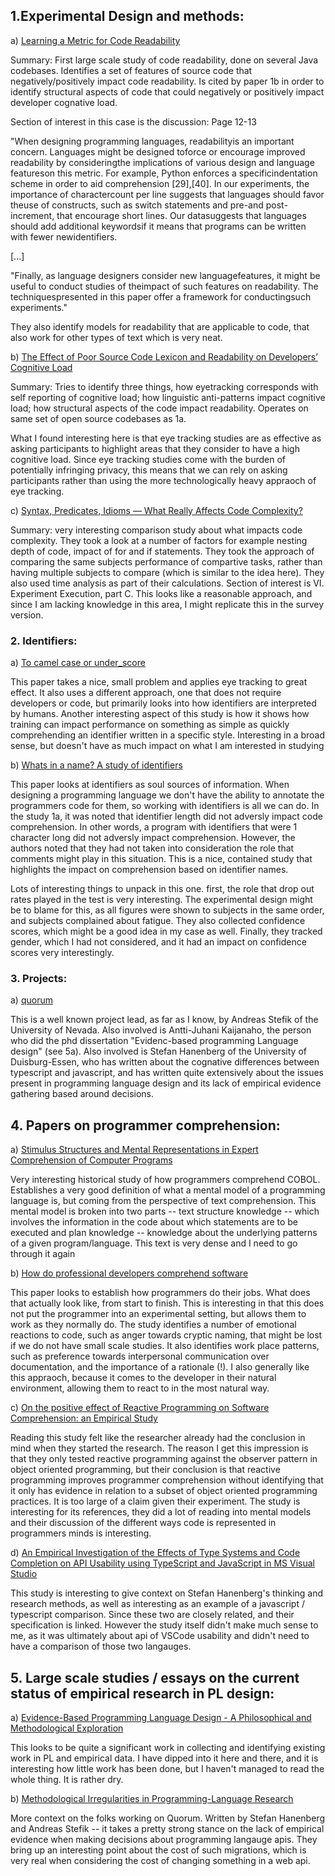 ## 1.Experimental Design and methods:

a) [Learning a Metric for Code Readability](http://web.eecs.umich.edu/~weimerw/p/weimer-tse2010-readability-preprint.pdf)

Summary: First large scale study of code readability, done on several Java codebases. Identifies a
set of features of source code that negatively/positively impact code readability. Is cited by paper
1b in order to identify structural aspects of code that could negatively or positively impact
developer cognative load.

Section of interest in this case is the discussion:
Page 12-13

"When designing programming languages, readabilityis an important concern. Languages might be designed toforce or encourage improved readability by consideringthe implications of various design and language featureson this metric. For example, Python enforces a specificindentation scheme in order to aid comprehension [29],[40]. In our experiments, the importance of charactercount per line suggests that languages should favor theuse of constructs, such as switch statements and pre-and post-increment, that encourage short lines. Our datasuggests that languages should add additional keywordsif it means that programs can be written with fewer newidentifiers.

[...]

"Finally, as language designers consider new languagefeatures, it might be useful to conduct studies of theimpact of such features on readability. The techniquespresented in this paper offer a framework for conductingsuch experiments."

They also identify models for readability that are applicable to code, that also work for other
types of text which is very neat.


b) [The Effect of Poor Source Code Lexicon and Readability on Developers’ Cognitive Load](http://veneraarnaoudova.ca/wp-content/uploads/2018/03/2018-ICPC-Effect-lexicon-cognitive-load.pdf)

Summary: Tries to identify three things, how eyetracking corresponds with self reporting of
cognitive load; how linguistic anti-patterns impact cognitive load; how structural aspects of the
code impact readability. Operates on same set of open source codebases as 1a.

What I found interesting here is that eye tracking studies are as effective as asking participants
to highlight areas that they consider to have a high cognitive load. Since eye tracking studies come
with the burden of potentially infringing privacy, this means that we can rely on asking
participants rather than using the more technologically heavy appraoch of eye tracking.

c) [Syntax, Predicates, Idioms — What Really Affects Code Complexity?](https://www.cs.huji.ac.il/~feit/papers/Complexity17ICPC.pdf)

Summary: very interesting comparison study about what impacts code complexity. They took a look at a
number of factors for example nesting depth of code, impact of for and if statements. They took the
approach of comparing the same subjects performance of compartive tasks, rather than having multiple
subjects to compare (which is similar to the idea here). They also used time analysis as part of
their calculations. Section of interest is VI. Experiment Execution, part C. This looks like a
reasonable approach, and since I am lacking knowledge in this area, I might replicate this in the
survey version.

### 2. Identifiers:

a) [To camel case or under_score](https://www.researchgate.net/publication/221219628_To_camelcase_or_under-score)

This paper takes a nice, small problem and applies eye tracking to great effect. It also uses a
different approach, one that does not require developers or code, but primarily looks into how
identifiers are interpreted by humans. Another interesting aspect of this study is how it shows how
training can impact performance on something as simple as quickly comprehending an identifier
written in a specific style. Interesting in a broad sense, but doesn't have as much impact on what I
am interested in studying

b) [Whats in a name? A study of identifiers](https://www.researchgate.net/publication/4242245_Whats_in_a_Name_A_Study_of_Identifiers)

This paper looks at identifiers as soul sources of information. When designing a programming
language we don't have the ability to annotate the programmers code for them, so working with
identifiers is all we can do. In the study 1a, it was noted that identifier length did not adversly
impact code comprehension. In other words, a program with identifiers that were 1 character long did
not adversly impact comprehension. However, the authors noted that they had not taken into
consideration the role that comments might play in this situation. This is a nice, contained study
that highlights the impact on comprehension based on identifier names.

Lots of interesting things to unpack in this one. first, the role that drop out rates played in the
test is very interesting. The experimental design might be to blame for this, as all figures were
shown to subjects in the same order, and subjects complained about fatigue. They also collected
confidence scores, which might be a good idea in my case as well. Finally, they tracked gender,
which I had not considered, and it had an impact on confidence scores very interestingly.

### 3. Projects:

a) [quorum](https://quorumlanguage.com/evidence.html)

This is a well known project lead, as far as I know, by Andreas Stefik of the University of Nevada.
Also involved is Antti-Juhani Kaijanaho, the person who did the phd dissertation "Evidenc-based
programming Language design" (see 5a). Also involved is Stefan Hanenberg of the University of
Duisburg-Essen, who has written about the cognative differences between typescript and javascript,
and has written quite extensively about the issues present in programming language design and its
lack of empirical evidence gathering based around decisions.

## 4. Papers on programmer comprehension:

a) [Stimulus Structures and Mental Representations in Expert Comprehension of Computer
Programs](http://www.cs.kent.edu/~jmaletic/cs69995-PC/papers/pennington87.pdf)

Very interesting historical study of how programmers comprehend COBOL. Establishes a very good
definition of what a mental model of a programming language is, but coming from the perspective of
text comprehension. This mental model is broken into two parts -- text structure knowledge -- which
involves the information in the code about which statements are to be executed and plan knowledge --
knowledge about the underlying patterns of a given program/language. This text is very dense and I
need to go through it again

b) [How do professional developers comprehend
software](https://memphis-cs.github.io/comp-7085-8085-2012-fall/papers/Roehm2012ICSE.pdf)

This paper looks to establish how programmers do their jobs. What does that actually look like, from
start to finish. This is interesting in that this does not put the programmer into an experimental
setting, but allows them to work as they normally do. The study identifies a number of emotional
reactions to code, such as anger towards cryptic naming, that might be lost if we do not have small
scale studies. It also identifies work place patterns, such as preference towards interpersonal
communication over documentation, and the importance of a rationale (!). I also generally like this
appraoch, because it comes to the developer in their natural environment, allowing them to react to
in the most natural way.

c) [On the positive effect of Reactive Programming on Software Comprehension: an Empirical
Study](http://www.guidosalvaneschi.com/attachments/papers/2017_On-the-Positive-Effect-of-Reactive-Programming-on-Software-Comprehension-An-Empirical-Study_pdf.pdf)

Reading this study felt like the researcher already had the conclusion in mind when they started the
research. The reason I get this impression is that they only tested reactive programming against the
observer pattern in object oriented programming, but their conclusion is that reactive programming
improves programmer comprehension without identifying that it only has evidence in relation to a
subset of object oriented programming practices. It is too large of a claim given their experiment.
The study is interesting for its references, they did a lot of reading into mental models and their
discussion of the different ways code is represented in programmers minds is interesting.

d) [An Empirical Investigation of the Effects of Type Systems and Code Completion on API Usability using TypeScript and JavaScript in MS Visual Studio](https://drive.google.com/file/d/0B5VfKG1fVepaTG41MlNTdWRQSDg/view)

This study is interesting to give context on Stefan Hanenberg's thinking and research methods, as
well as interesting as an example of a javascript / typescript comparison. Since these two are
closely related, and their specification is linked. However the study itself didn't make much sense
to me, as it was ultimately about api of VSCode usability and didn't need to have a comparison of those two
langauges.

## 5. Large scale studies / essays on the current status of empirical research in PL design:

a) [Evidence-Based Programming Language Design - A Philosophical and  Methodological
Exploration](https://jyx.jyu.fi/bitstream/handle/123456789/47698/978-951-39-6388-0_vaitos04122015.pdf)

This looks to be quite a significant work in collecting and identifying existing work in PL and
empirical data. I have dipped into it here and there, and it is interesting how little work has been
done, but I haven't managed to read the whole thing. It is rather dry.

b) [Methodological Irregularities in Programming-Language Research](https://ieeexplore.ieee.org/stamp/stamp.jsp?tp=&arnumber=7999115)

More context on the folks working on Quorum. Written by Stefan Hanenberg and Andreas Stefik -- it
takes a pretty strong stance on the lack of empirical evidence when making decisions about
programming langauge apis. They bring up an interesting point about the cost of such migrations,
which is very real when considering the cost of changing something in a web api.
